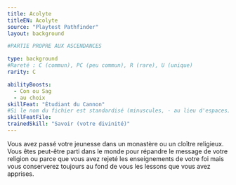 ```yaml
---
title: Acolyte
titleEN: Acolyte
source: "Playtest Pathfinder"
layout: background

#PARTIE PROPRE AUX ASCENDANCES

type: background
#Rareté : C (commun), PC (peu commun), R (rare), U (unique)
rarity: C

abilityBoosts:
  - Con ou Sag
  - au choix
skillFeat: "Étudiant du Cannon"
#Si le nom du fichier est standardisé (minuscules, - au lieu d'espaces), il n'est pas nécessaire de le préciser
skillFeatFile: 
trainedSkill: "Savoir (votre divinité)"
---
```


Vous avez passé votre jeunesse dans un monastère ou un cloître religieux. Vous êtes peut-être parti dans le monde pour répandre le message de votre religion ou parce que vous avez rejeté les enseignements de votre foi mais vous conserverez toujours au fond de vous les lessons que vous avez apprises.

